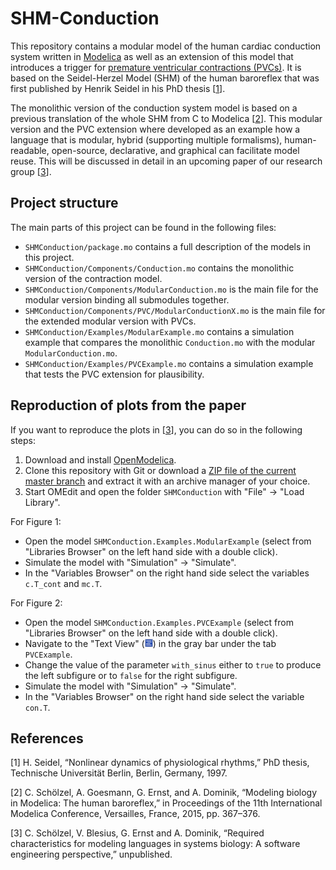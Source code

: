 # SHM-Conduction

This repository contains a modular model of the human cardiac conduction system written in [Modelica](https://www.modelica.org/) as well as an extension of this model that introduces a trigger for [premature ventricular contractions (PVCs)](https://en.wikipedia.org/wiki/Premature_ventricular_contraction).
It is based on the Seidel-Herzel Model (SHM) of the human baroreflex that was first published by Henrik Seidel in his PhD thesis \[[1]\].

The monolithic version of the conduction system model is based on a previous translation of the whole SHM from C to Modelica \[[2]\].
This modular version and the PVC extension where developed as an example how a language that is modular, hybrid (supporting multiple formalisms), human-readable, open-source, declarative, and graphical can facilitate model reuse.
This will be discussed in detail in an upcoming paper of our research group \[[3]\].

## Project structure

The main parts of this project can be found in the following files:

* `SHMConduction/package.mo` contains a full description of the models in this project.
* `SHMConduction/Components/Conduction.mo` contains the monolithic version of the contraction model.
* `SHMConduction/Components/ModularConduction.mo` is the main file for the modular version binding all submodules together.
* `SHMConduction/Components/PVC/ModularConductionX.mo` is the main file for the extended modular version with PVCs.
* `SHMConduction/Examples/ModularExample.mo` contains a simulation example that compares the monolithic `Conduction.mo` with the modular `ModularConduction.mo`.
* `SHMConduction/Examples/PVCExample.mo` contains a simulation example that tests the PVC extension for plausibility.

## Reproduction of plots from the paper

If you want to reproduce the plots in \[[3]\], you can do so in the following steps:

1. Download and install [OpenModelica](https://openmodelica.org/).
2. Clone this repository with Git or download a [ZIP file of the current master branch](https://github.com/CSchoel/shm-contraction/archive/master.zip) and extract it with an archive manager of your choice.
3. Start OMEdit and open the folder `SHMConduction` with "File" → "Load Library".

For Figure 1:

* Open the model `SHMConduction.Examples.ModularExample` (select from "Libraries Browser" on the left hand side with a double click).
* Simulate the model with "Simulation" → "Simulate".
* In the "Variables Browser" on the right hand side select the variables `c.T_cont` and `mc.T`.

For Figure 2:

* Open the model `SHMConduction.Examples.PVCExample` (select from "Libraries Browser" on the left hand side with a double click).
* Navigate to the "Text View" (![blue rectangle with white lines of code](TextViewOMEdit_13.gif)) in the gray bar under the tab `PVCExample`.
* Change the value of the parameter `with_sinus` either to `true` to produce the left subfigure or to `false` for the right subfigure.
* Simulate the model with "Simulation" → "Simulate".
* In the "Variables Browser" on the right hand side select the variable `con.T`.

## References

[1]: #seidel1997
[2]: #schoelzel2015
[3]: #schoelzel2019

\[<a name="seidel1997">1</a>\] H. Seidel, “Nonlinear dynamics of physiological rhythms,” PhD thesis, Technische Universität Berlin, Berlin, Germany, 1997.

\[<a name="schoelzel2015">2</a>] C. Schölzel, A. Goesmann, G. Ernst, and A. Dominik, “Modeling biology in Modelica: The human baroreflex,” in Proceedings of the 11th International Modelica Conference, Versailles, France, 2015, pp. 367–376.

\[<a name="schoelzel2019">3</a>] C. Schölzel, V. Blesius, G. Ernst and A. Dominik, “Required characteristics for modeling languages in systems biology: A software engineering perspective,” unpublished.
